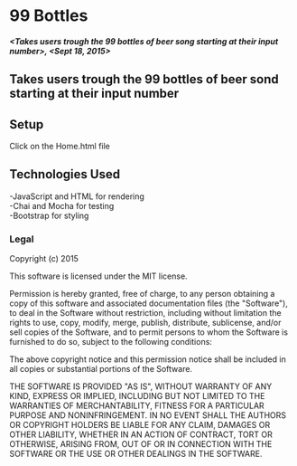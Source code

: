 # 99 Bottles

##### <Takes users trough the 99 bottles of beer song starting at their input number>, <Sept 18, 2015>

#### <Teresa Fletcher>

## Takes users trough the 99 bottles of beer sond starting at their input number



## Setup

Click on the Home.html file
## Technologies Used

-JavaScript and HTML for rendering<br>
-Chai and Mocha for testing<br>
-Bootstrap for styling


### Legal



Copyright (c) 2015 <Authors>

This software is licensed under the MIT license.

Permission is hereby granted, free of charge, to any person obtaining a copy
of this software and associated documentation files (the "Software"), to deal
in the Software without restriction, including without limitation the rights
to use, copy, modify, merge, publish, distribute, sublicense, and/or sell
copies of the Software, and to permit persons to whom the Software is
furnished to do so, subject to the following conditions:

The above copyright notice and this permission notice shall be included in
all copies or substantial portions of the Software.

THE SOFTWARE IS PROVIDED "AS IS", WITHOUT WARRANTY OF ANY KIND, EXPRESS OR
IMPLIED, INCLUDING BUT NOT LIMITED TO THE WARRANTIES OF MERCHANTABILITY,
FITNESS FOR A PARTICULAR PURPOSE AND NONINFRINGEMENT. IN NO EVENT SHALL THE
AUTHORS OR COPYRIGHT HOLDERS BE LIABLE FOR ANY CLAIM, DAMAGES OR OTHER
LIABILITY, WHETHER IN AN ACTION OF CONTRACT, TORT OR OTHERWISE, ARISING FROM,
OUT OF OR IN CONNECTION WITH THE SOFTWARE OR THE USE OR OTHER DEALINGS IN
THE SOFTWARE.
